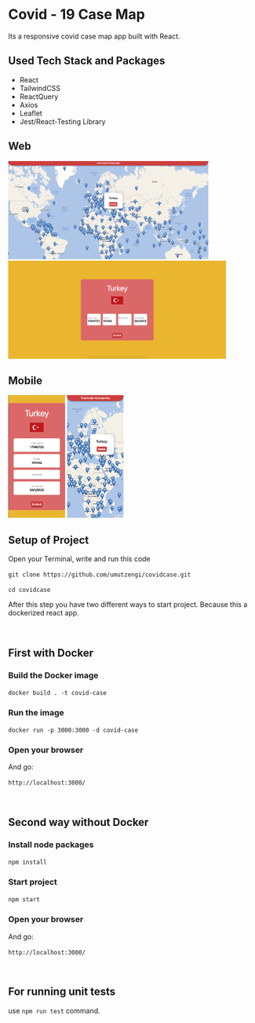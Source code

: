 # Covid - 19 Case Map

Its a responsive covid case map app built with React.

## Used Tech Stack and Packages

- React
- TailwindCSS
- ReactQuery
- Axios
- Leaflet
- Jest/React-Testing Library

## Web                                                

<img src="./src/assets/Scr-1.png" height="200" > <img src="./src/assets/Scr-2.png" height="200" > 

## Mobile

<img src="./src/assets/Scr-3.png" height="250" > <img src="./src/assets/Scr-4.png" height="250" >

## Setup of Project

Open your Terminal, write and run this code

`git clone https://github.com/umutzengi/covidcase.git `

`cd covidcase`

After this step you have two different ways to start project. Because this a dockerized react app.

<br/>

## First with Docker

### Build the Docker image

`docker build . -t covid-case`

### Run the image

`docker run -p 3000:3000 -d covid-case`

### Open your browser

And go:

`http://localhost:3000/`

<br/>

## Second way without Docker

### Install node packages

`npm install`

### Start project

`npm start`

### Open your browser

And go:

`http://localhost:3000/`

<br/>

## For running unit tests

use `npm run test` command.
